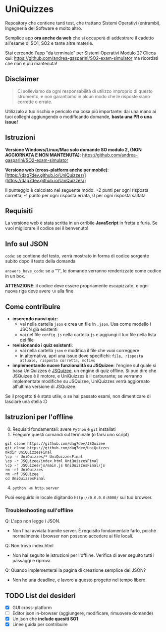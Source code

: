# UniQuizzes
Repository che contiene tanti test, che trattano Sistemi Operativi (entrambi), Ingegneria del Software e molto altro.

Semplice app **ora anche da web** che si occuperà di addestrare il cadetto all'esame di SO1, SO2 e tante altre materie.

Stai cercando l'app "da terminale" per Sistemi Operativi Modulo 2? Clicca qui: https://github.com/andrea-gasparini/SO2-exam-simulator ma ricordati che non è più mantenuta!

## Disclaimer
> Ci solleviamo da ogni responsabilità di utilizzo improprio di questo strumento, e non garantiamo in alcun modo che le risposte siano corrette o errate.

Utilizzalo a tuo rischio e pericolo ma cosa più importante: dai una mano ai tuoi colleghi aggiungendo o modificando domande, **basta una PR o una issue!**

## Istruzioni
**Versione Windows/Linux/Mac solo domande SO modulo 2, (NON AGGIORNATA E NON MANTENUTA)**: https://github.com/andrea-gasparini/SO2-exam-simulator

**Versione web (cross-platform anche per mobile)**: [https://dag7dev.github.io/UniQuizzes/](https://dag7dev.github.io/UniQuizzes/)

Il punteggio è calcolato nel seguente modo: +2 punti per ogni risposta corretta, -1 punto per ogni risposta errata, 0 per ogni risposta saltata

## Requisiti
La versione web è stata scritta in un orribile **JavaScript** in fretta e furia. Se vuoi migliorare il codice sei il benvenuto!

## Info sul JSON
`code`: se contiene del testo, verrà mostrato in forma di codice sorgente subito dopo il testo della domanda

`answers_have_code`: se a "1", le domande verranno renderizzate come codice in un box.

**ATTENZIONE**: il codice deve essere propriamente escapizzato, e ogni nuova riga deve avere `\n` alla fine

## Come contribuire
- **inserendo nuovi quiz**:
   - vai nella cartella `json` e crea un file in `.json`. Usa come modello i JSON già esistenti
   - vai nel file `config.js` nella cartella `js` e aggiungi il tuo file nella lista dei file
- **revisionando i quiz esistenti**:
   - vai nella cartella `json` e modifica il file che vuoi correggere
   - in alternativa, apri una issue dove specifichi: `file, risposta attuale, risposta corretta, motivo` 
- **implementando nuove funzionalità su JSQuizee**: l'engine sul quale si basa UniQuizzes è [JSQuizee](https://github.com/dag7dev/JSQuizee/), un engine di quiz offline. Si può dire che JSQuizee è il motore, e UniQuizzes è il carburante; se verranno implementate modifiche su JSQuizee, UniQuizzes verrà aggiornato all'ultima versione di JSQuizee.

Se il progetto ti è stato utile, o se hai passato esami, non dimenticare di lasciare una stella :D

## Istruzioni per l'offline
0. Requisiti fondamentali: avere `Python` e `git` installati
1. Eseguire questi comandi sul terminale (o farsi uno script)
```
git clone https://github.com/dag7dev/JSQuizee
git clone https://github.com/dag7dev/UniQuizzes
mkdir UniQuizzesFinal
\cp -r UniQuizzes/* UniQuizzesFinal
\cp -r JSQuizee/index.html UniQuizzesFinal
\cp -r JSQuizee/js/main.js UniQuizzesFinal/js
rm -rf UniQuizzes
rm -rf JSQuizee
cd UniQuizzesFinal
```
4. `python -m http.server`

Puoi eseguirlo in locale digitando `http://0.0.0.0:8000/` sul tuo browser.

### Troubleshooting sull'offline
Q: L'app non legge i JSON.
- Non l'hai avviata tramite server. È requisito fondamentale farlo, poiché normalmente i browser non possono accedere ai file locali.

Q: Non trovo index.html
- Non hai seguito le istruzioni per l'offline. Verifica di aver seguito tutti i passaggi e riprova. 

Q: Quando implementerai la pagina di creazione semplice dei JSON?
- Non ho una deadline, e lavoro a questo progetto nel tempo libero.

## TODO List dei desideri
- [X] GUI cross-platform
- [ ] Editor json in-browser (aggiungere, modificare, rimuovere domande) 
- [X] Un json che **include quesiti SO1**
- [X] Linee guida per contribuire
